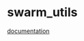 # swarm_utils

[documentation](https://github.com/prathamdabade/Swarm-of-Drones/blob/master/README.md)
